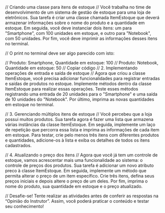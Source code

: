 //  Criando uma classe para itens de estoque
// Você trabalha no time de desenvolvimento de um sistema de gestão de 
estoque para uma loja de eletrônicos.
Sua tarefa é criar uma classe chamada ItemEstoque que deverá armazenar informações 
sobre o nome do produto e a quantidade em estoque. 
Em seguida, você deve instanciar dois itens: um para "Smartphone", com 100 unidades em estoque, 
e outro para "Notebook", com 50 unidades. 
Por fim, você deve imprimir as informações desses itens no terminal.

// O print no terminal deve ser algo parecido com isto:

// Produto: Smartphone, Quantidade em estoque: 100
// Produto: Notebook, Quantidade em estoque: 50
// Copiar código
// 2. Implementando operações de entrada e saída de estoque
// Agora que criou a classe ItemEstoque, você precisa adicionar 
funcionalidades para registrar entradas e saídas de produtos no estoque. 
Implemente métodos dentro da classe ItemEstoque para realizar essas operações. 
Teste esses métodos registrando uma entrada de 20 unidades para o "Smartphone" 
e uma saída de 10 unidades do "Notebook". 
Por último, imprima as novas quantidades em estoque no terminal.

// 3. Gerenciando múltiplos itens de estoque
// Você percebeu que a loja possui muitos produtos. 
Sua tarefa agora é fazer uma lista que armazena várias instâncias da classe ItemEstoque. 
Em seguida, implemente um laço de repetição que percorra essa lista e imprima as 
informações de cada item em estoque. Para testar, crie pelo menos três itens com diferentes 
produtos e quantidades, adicione-os à lista e exiba os detalhes de todos os itens cadastrados.

// 4. Atualizando o preço dos itens
// Agora que você já tem um controle de estoque, vamos acrescentar mais uma 
funcionalidade ao sistema: o controle de preços dos produtos. 
Sua tarefa é adicionar um novo atributo preco à classe ItemEstoque. 
Em seguida, implemente um método que permita alterar o preço de um item específico. 
Crie três itens, defina seus preços iniciais e depois altere o preço de um deles. 
Por fim, imprima o nome do produto, sua quantidade em estoque e o preço atualizado.

// Desafie-se! Tente realizar as atividades antes de conferir as respostas na 
“Opinião do Instrutor”. Assim, você poderá praticar o conteúdo e testar seu conhecimento!